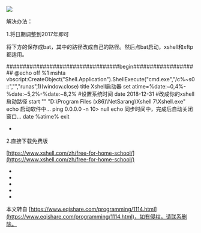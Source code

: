 ![](https://www.xshell.com/wp-content/uploads/2020/11/p-xshell7-main-zh.png)

解决办法：

1.将日期调整到2017年即可

将下方的保存成bat，其中的路径改成自己的路径。然后点bat启动，xshell和xftp都适用。

##################################begin#################### @echo off %1 mshta vbscript:CreateObject("Shell.Application").ShellExecute("cmd.exe","/c%~s0::","","runas",1)(window.close) title Xshell启动器 set atime=%date:~0,4%-%date:~5,2%-%date:~8,2% #设置系统时间 date 2018-12-31 #改成你的xshell启动路径 start "" "D:\\Program Files (x86)\\NetSarang\\Xshell 7\\Xshell.exe" echo 启动软件中... ping 0.0.0.0 -n 10> null echo 同步时间中，完成后自动关闭窗口... date %atime% exit

-

2.直接下载免费版

[https://www.xshell.com/zh/free-for-home-school/](https://www.xshell.com/zh/free-for-home-school/)

-

-

-

-

-

本文转自 [https://www.eqishare.com/programming/1114.html](https://www.eqishare.com/programming/1114.html)，如有侵权，请联系删除。